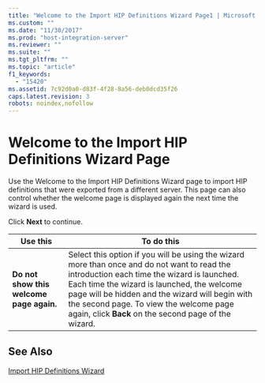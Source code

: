```yaml
---
title: "Welcome to the Import HIP Definitions Wizard Page1 | Microsoft Docs"
ms.custom: ""
ms.date: "11/30/2017"
ms.prod: "host-integration-server"
ms.reviewer: ""
ms.suite: ""
ms.tgt_pltfrm: ""
ms.topic: "article"
f1_keywords: 
  - "15420"
ms.assetid: 7c92d0a0-d83f-4f28-8a56-deb0dcd35f26
caps.latest.revision: 3
robots: noindex,nofollow
---
```

# Welcome to the Import HIP Definitions Wizard Page
Use the Welcome to the Import HIP Definitions Wizard page to import HIP definitions that were exported from a different server.  This page can also control whether the welcome page is displayed again the next time the wizard is used.  
  
 Click **Next** to continue.  
  
|Use this|To do this|  
|--------------|----------------|  
|**Do not show this welcome page again.**|Select this option if you will be using the wizard more than once and do not want to read the introduction each time the wizard is launched. Each time the wizard is launched, the welcome page will be hidden and the wizard will begin with the second page. To view the welcome page again, click **Back** on the second page of the wizard.|  
  
## See Also  
 [Import HIP Definitions Wizard](../core/import-hip-definitions-wizard2.md)